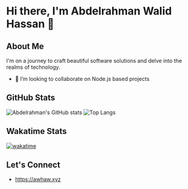# Hi there, I'm Abdelrahman Walid Hassan 👋

## About Me
I'm on a journey to craft beautiful software solutions and delve into the realms of technology.

- 👯 I’m looking to collaborate on Node.js based projects
<!-- - 🚀 Exploring the wonders of React, Node.js, C++
- 🌱 Learning the intricacies of data science and machine learning
- 💡 Seeking opportunities to collaborate on innovative projects
- 💬 Let's discuss tech, philosophy, or anything in between!
- 📫 Connect with me on [LinkedIn](https://www.linkedin.com/in/abdelrahmanwalidhassan/)
- 😄 Pronouns: He/Him
- ⚡ Fun fact: I can solve a Rubik's cube in under a minute! -->
## GitHub Stats
![Abdelrahman's GitHub stats](https://github-readme-stats-0z19.onrender.com/?username=Abdelrahmanwalidhassan&show_icons=true&rank_icon=github&include_all_commits=true&hide=issues&theme=dark) 
![Top Langs](https://github-readme-stats-0z19.onrender.com/top-langs/?username=Abdelrahmanwalidhassan&layout=compact&theme=dark)

## Wakatime Stats
  [![wakatime](https://wakatime.com/badge/user/018cb5f0-87b6-47f3-8a70-b3113c0d211f.svg)](https://wakatime.com/@018cb5f0-87b6-47f3-8a70-b3113c0d211f)

## Let's Connect
- https://awhaw.xyz

<!--
**Abdelrahmanwalidhassan/Abdelrahmanwalidhassan** is a ✨ _special_ ✨ repository because its `README.md` (this file) appears on your GitHub profile.

Here are some ideas to get you started:

- 🔭 I’m currently working on ...
- 🌱 I’m currently learning ...
- 🤔 I’m looking for help with ...
- 💬 Ask me about ...
- 📫 How to reach me: ...
- 😄 Pronouns: ...
- ⚡ Fun fact: ...
-->
